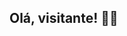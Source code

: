 ## Olá, visitante! 👩‍💻

<!--Sou uma estudante de Ciências da Computação, que tem como foco o aprendizado voltado para o front-end, com um grande entusiasmo pelo back-end. Nessa tragetória de estudos, me tornei aspirante a UX/UI e estou sempre aberta a novos aprendizados!-->


<!--
**AnneCosta/AnneCosta** is a ✨ _special_ ✨ repository because its `README.md` (this file) appears on your GitHub profile.

Here are some ideas to get you started:

- 🔭 I’m currently working on ...
- 🌱 I’m currently learning ...
- 👯 I’m looking to collaborate on ...
- 🤔 I’m looking for help with ...
- 💬 Ask me about ...
- 📫 How to reach me: ...
- 😄 Pronouns: ...
- ⚡ Fun fact: ...
-->
